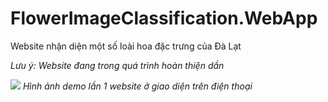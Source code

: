 # FlowerImageClassification.WebApp
Website nhận diện một số loài hoa đặc trưng của Đà Lạt

*Lưu ý: Website đang trong quá trình hoàn thiện dần*

![](demo_1.gif)
*Hình ảnh demo lần 1 website ở giao diện trên điện thoại*

